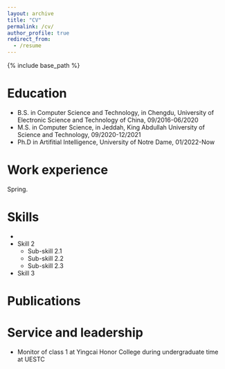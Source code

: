 ```yaml
---
layout: archive
title: "CV"
permalink: /cv/
author_profile: true
redirect_from:
  - /resume
---
```


{% include base_path %}

Education
======
* B.S. in Computer Science and Technology, in Chengdu, University of Electronic Science and Technology of China, 09/2016-06/2020
* M.S. in Computer Science, in Jeddah, King Abdullah University of Science and Technology, 09/2020-12/2021
* Ph.D in Artifitial Intelligence, University of Notre Dame, 01/2022-Now

Work experience
======
Spring.
  
Skills
======
* 
* Skill 2
  * Sub-skill 2.1
  * Sub-skill 2.2
  * Sub-skill 2.3
* Skill 3

Publications
======


  
Service and leadership
======
* Monitor of class 1 at Yingcai Honor College during undergraduate time at UESTC

